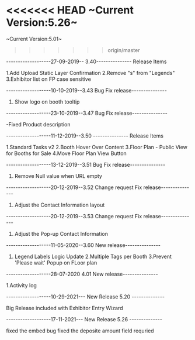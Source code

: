 <<<<<<< HEAD
~Current Version:5.26~
=======
~Current Version:5.01~
>>>>>>> origin/master



-------------------27-09-2019-- 3.40---------------
Release Items

1.Add Upload Static Layer Confirmation
2.Remove "s" from "Legends"
3.Exhibitor list on FP case sensitive

-------------------10-10-2019--3.43 Bug Fix release---------------

1. Show logo on booth tooltip

-------------------23-10-2019--3.47 Bug Fix release---------------

-Fixed Product description

-------------------11-12-2019--3.50 ---------------
Release Items

1.Standard Tasks v2
2.Booth Hover Over Content
3.Floor Plan - Public View for Booths for Sale
4.Move Floor Plan View Button

-------------------13-12-2019--3.51 Bug Fix release---------------

1. Remove Null value when URL empty

-------------------20-12-2019--3.52 Change request Fix release---------------

1. Adjust the Contact Information layout

-------------------20-12-2019--3.53 Change request Fix release---------------

1. Adjust the Pop-up Contact Information

-------------------11-05-2020--3.60 New release---------------

1. Legend Labels Logic Update
2.Multiple Tags per Booth
3.Prevent 'Please wait' Popup on FLoor plan


-------------------28-07-2020 4.01 New release---------------

1.Activity log

-------------------10-29-2021--- New Release 5.20 --------------

Big Release included with Exhibitor Entry Wizard

-------------------17-11-2021--- New Release 5.26 --------------

fixed the embed bug
fixed the deposite amount field requried